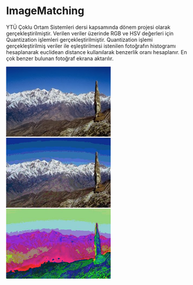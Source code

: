 # ImageMatching

YTÜ Çoklu Ortam Sistemleri dersi kapsamında dönem projesi olarak gerçekleştirilmiştir. Verilen veriler üzerinde RGB ve HSV değerleri için Quantization işlemleri gerçekleştirilmiştir. Quantization işlemi gerçekleştirilmiş veriler ile eşleştirilmesi istenilen fotoğrafın histogramı hesaplanarak euclidean distance kullanılarak benzerlik oranı hesaplanır. En çok benzer bulunan fotoğraf ekrana aktarılır.

<img src="https://github.com/sametgolgeci/ImageMatching/blob/master/example/85.jpg" width="285px">
<img src="https://github.com/sametgolgeci/ImageMatching/blob/master/rgbQuantization/85.jpg" width="285px">
<img src="https://github.com/sametgolgeci/ImageMatching/blob/master/hsvQuantization/85.jpg" width="285px">
